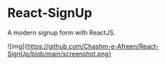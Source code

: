 # React-SignUp

A modern signup form with ReactJS.

![img]{https://github.com/Chashm-e-Afreen/React-SignUp/blob/main/screenshot.png}

